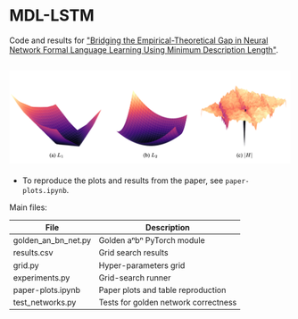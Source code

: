 # MDL-LSTM

Code and results for ["Bridging the Empirical-Theoretical Gap in Neural Network Formal Language Learning Using Minimum Description Length"](https://arxiv.org/abs/2402.10013).

<img src="assets/regs.png" width="550px" style="margin: 15px 0 5px 0">

* To reproduce the plots and results from the paper, see `paper-plots.ipynb`.

Main files:

| File                | Description                          |  
|---------------------|--------------------------------------|
| golden_an_bn_net.py | Golden aⁿbⁿ PyTorch module           |
| results.csv         | Grid search results                  |
| grid.py             | Hyper-parameters grid                |
| experiments.py      | Grid-search runner                   |
| paper-plots.ipynb   | Paper plots and table reproduction   |
| test_networks.py    | Tests for golden network correctness |
